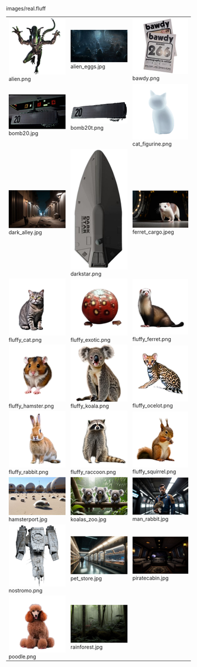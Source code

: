 images/real.fluff
<table>
	<tr>
		<td><img src="https://github.com/zuckung/endless-sky-plugins-graphics/blob/main/images/real.fluff/alien.png?raw=true" width="200"><br>
alien.png</td>
		<td><img src="https://github.com/zuckung/endless-sky-plugins-graphics/blob/main/images/real.fluff/alien_eggs.jpg?raw=true" width="200"><br>
alien_eggs.jpg</td>
		<td><img src="https://github.com/zuckung/endless-sky-plugins-graphics/blob/main/images/real.fluff/bawdy.png?raw=true" width="200"><br>
bawdy.png</td>
	</tr>
	<tr>
		<td><img src="https://github.com/zuckung/endless-sky-plugins-graphics/blob/main/images/real.fluff/bomb20.jpg?raw=true" width="200"><br>
bomb20.jpg</td>
		<td><img src="https://github.com/zuckung/endless-sky-plugins-graphics/blob/main/images/real.fluff/bomb20t.png?raw=true" width="200"><br>
bomb20t.png</td>
		<td><img src="https://github.com/zuckung/endless-sky-plugins-graphics/blob/main/images/real.fluff/cat_figurine.png?raw=true" width="200"><br>
cat_figurine.png</td>
	</tr>
	<tr>
		<td><img src="https://github.com/zuckung/endless-sky-plugins-graphics/blob/main/images/real.fluff/dark_alley.jpg?raw=true" width="200"><br>
dark_alley.jpg</td>
		<td><img src="https://github.com/zuckung/endless-sky-plugins-graphics/blob/main/images/real.fluff/darkstar.png?raw=true" width="200"><br>
darkstar.png</td>
		<td><img src="https://github.com/zuckung/endless-sky-plugins-graphics/blob/main/images/real.fluff/ferret_cargo.jpeg?raw=true" width="200"><br>
ferret_cargo.jpeg</td>
	</tr>
	<tr>
		<td><img src="https://github.com/zuckung/endless-sky-plugins-graphics/blob/main/images/real.fluff/fluffy_cat.png?raw=true" width="200"><br>
fluffy_cat.png</td>
		<td><img src="https://github.com/zuckung/endless-sky-plugins-graphics/blob/main/images/real.fluff/fluffy_exotic.png?raw=true" width="200"><br>
fluffy_exotic.png</td>
		<td><img src="https://github.com/zuckung/endless-sky-plugins-graphics/blob/main/images/real.fluff/fluffy_ferret.png?raw=true" width="200"><br>
fluffy_ferret.png</td>
	</tr>
	<tr>
		<td><img src="https://github.com/zuckung/endless-sky-plugins-graphics/blob/main/images/real.fluff/fluffy_hamster.png?raw=true" width="200"><br>
fluffy_hamster.png</td>
		<td><img src="https://github.com/zuckung/endless-sky-plugins-graphics/blob/main/images/real.fluff/fluffy_koala.png?raw=true" width="200"><br>
fluffy_koala.png</td>
		<td><img src="https://github.com/zuckung/endless-sky-plugins-graphics/blob/main/images/real.fluff/fluffy_ocelot.png?raw=true" width="200"><br>
fluffy_ocelot.png</td>
	</tr>
	<tr>
		<td><img src="https://github.com/zuckung/endless-sky-plugins-graphics/blob/main/images/real.fluff/fluffy_rabbit.png?raw=true" width="200"><br>
fluffy_rabbit.png</td>
		<td><img src="https://github.com/zuckung/endless-sky-plugins-graphics/blob/main/images/real.fluff/fluffy_raccoon.png?raw=true" width="200"><br>
fluffy_raccoon.png</td>
		<td><img src="https://github.com/zuckung/endless-sky-plugins-graphics/blob/main/images/real.fluff/fluffy_squirrel.png?raw=true" width="200"><br>
fluffy_squirrel.png</td>
	</tr>
	<tr>
		<td><img src="https://github.com/zuckung/endless-sky-plugins-graphics/blob/main/images/real.fluff/hamsterport.jpg?raw=true" width="200"><br>
hamsterport.jpg</td>
		<td><img src="https://github.com/zuckung/endless-sky-plugins-graphics/blob/main/images/real.fluff/koalas_zoo.jpg?raw=true" width="200"><br>
koalas_zoo.jpg</td>
		<td><img src="https://github.com/zuckung/endless-sky-plugins-graphics/blob/main/images/real.fluff/man_rabbit.jpg?raw=true" width="200"><br>
man_rabbit.jpg</td>
	</tr>
	<tr>
		<td><img src="https://github.com/zuckung/endless-sky-plugins-graphics/blob/main/images/real.fluff/nostromo.png?raw=true" width="200"><br>
nostromo.png</td>
		<td><img src="https://github.com/zuckung/endless-sky-plugins-graphics/blob/main/images/real.fluff/pet_store.jpg?raw=true" width="200"><br>
pet_store.jpg</td>
		<td><img src="https://github.com/zuckung/endless-sky-plugins-graphics/blob/main/images/real.fluff/piratecabin.jpg?raw=true" width="200"><br>
piratecabin.jpg</td>
	</tr>
	<tr>
		<td><img src="https://github.com/zuckung/endless-sky-plugins-graphics/blob/main/images/real.fluff/poodle.png?raw=true" width="200"><br>
poodle.png</td>
		<td><img src="https://github.com/zuckung/endless-sky-plugins-graphics/blob/main/images/real.fluff/rainforest.jpg?raw=true" width="200"><br>
rainforest.jpg</td>
		<td></td>
	</tr>
</table>

